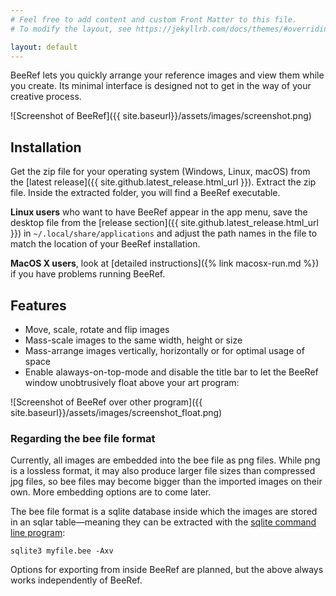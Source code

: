 ```yaml
---
# Feel free to add content and custom Front Matter to this file.
# To modify the layout, see https://jekyllrb.com/docs/themes/#overriding-theme-defaults

layout: default
---
```


BeeRef lets you quickly arrange your reference images and view them while you create. Its minimal interface is designed not to get in the way of your creative process.

![Screenshot of BeeRef]({{ site.baseurl}}/assets/images/screenshot.png)


## Installation

Get the zip file for your operating system (Windows, Linux, macOS) from the [latest release]({{ site.github.latest_release.html_url }}). Extract the zip file. Inside the extracted folder, you will find a BeeRef executable.

**Linux users** who want to have BeeRef appear in the app menu, save the desktop file from the [release section]({{ site.github.latest_release.html_url }}) in `~/.local/share/applications` and adjust the path names in the file to match the location of your BeeRef installation.

**MacOS X users**, look at [detailed instructions]({% link macosx-run.md %}) if you have problems running BeeRef.

## Features

* Move, scale, rotate and flip images
* Mass-scale images to the same width, height or size
* Mass-arrange images vertically, horizontally or for optimal usage of space
* Enable alaways-on-top-mode and disable the title bar to let the BeeRef window unobtrusively float above your art program:

![Screenshot of BeeRef over other program]({{ site.baseurl}}/assets/images/screenshot_float.png)


### Regarding the bee file format

Currently, all images are embedded into the bee file as png files. While png is a lossless format, it may also produce larger file sizes than compressed jpg files, so bee files may become bigger than the imported images on their own. More embedding options are to come later.

The bee file format is a sqlite database inside which the images are stored in an sqlar table—meaning they can be extracted with the [sqlite command line program](<https://www.sqlite.org/cli.html>):

```
sqlite3 myfile.bee -Axv
```

Options for exporting from inside BeeRef are planned, but the above always works independently of BeeRef.
